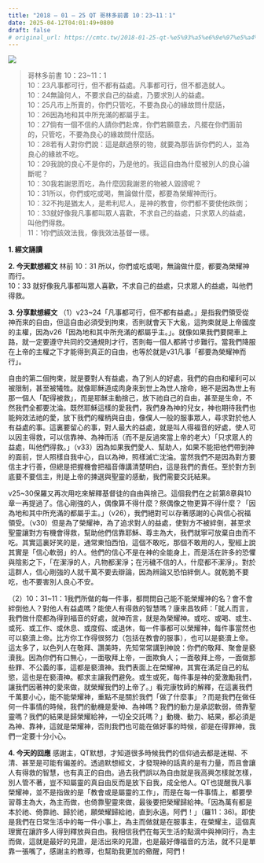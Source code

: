 ```yaml
---
title: "2018 – 01 – 25 QT 哥林多前書 10：23~11：1"
date: 2025-04-12T04:01:49+0800
draft: false
# original_url: https://cmtc.tw/2018-01-25-qt-%e5%93%a5%e6%9e%97%e5%a4%9a%e5%89%8d%e6%9b%b8-10%ef%bc%9a2311%ef%bc%9a1
---
```


![](/images/qt.jpg)
> 哥林多前書 10：23\~11：1  
> 10：23凡事都可行，但不都有益處。凡事都可行，但不都造就人。  
> 10：24無論何人，不要求自己的益處，乃要求別人的益處。  
> 10：25凡市上所賣的，你們只管吃，不要為良心的緣故問什麼話，  
> 10：26因為地和其中所充滿的都屬乎主。  
> 10：27倘有一個不信的人請你們赴席，你們若願意去，凡擺在你們面前的，只管吃，不要為良心的緣故問什麼話。  
> 10：28若有人對你們說：這是獻過祭的物，就要為那告訴你們的人，並為良心的緣故不吃。  
> 10：29我說的良心不是你的，乃是他的。我這自由為什麼被別人的良心論斷呢？  
> 10：30我若謝恩而吃，為什麼因我謝恩的物被人毀謗呢？  
> 10：31所以，你們或吃或喝，無論做什麼，都要為榮耀神而行。  
> 10：32不拘是猶太人，是希利尼人，是神的教會，你們都不要使他跌倒；  
> 10：33就好像我凡事都叫眾人喜歡，不求自己的益處，只求眾人的益處，叫他們得救。  
> 11：1你們該效法我，像我效法基督一樣。

**1. 經文誦讀**

**2.  今天默想經文**
林前 10：31 所以，你們或吃或喝，無論做什麼，都要為榮耀神而行。  
10：33 就好像我凡事都叫眾人喜歡，不求自己的益處，只求眾人的益處，叫他們得救。

**3. 分享默想經文**
（1）v23\~24「凡事都可行，但不都有益處。」是指我們領受從神而來的自由，但這自由必須受到拘束，否則就會天下大亂，這拘束就是上帝國度的主權，因為v26「因為地和其中所充滿的都屬乎主。」。就像如果我們要開車上路，就一定要遵守共同的交通規則才行，否則每一個人都將寸步難行。當我們降服在上帝的主權之下才能得到真正的自由，也等於就是v31凡事「都要為榮耀神而行」。

自由的第二個拘束，就是要對人有益處，為了別人的好處，我們的自由和權利可以被限制，甚至被犧牲。就像耶穌道成肉身來到世上為世人捨命，絕不是因為世上有那一個人「配得被救」，而是耶穌主動捨己，放下祂自己的自由，甚至是生命，不然我們全都要沈淪。既然耶穌這樣的愛我們，我們身為神的兒女，神也期待我們也能夠效法祂的愛，放下我們的權柄與自由，像僕人一般的服事眾人，尋求對於他人有益處的事。這裏要留心的事，對人最大的益處，就是叫人得福音的好處，使人可以因主得救，可以信靠神、為神而活（而不是反過來當上帝的老大）「只求眾人的益處，叫他們得救。」（v33）因為如果我們愛人、幫助人，如果不能把他們帶到神的面前，世人照樣自我中心，自以為神，照樣滅亡沈淪。當然我們不是因為對方要信主才行善，但總是把握機會把福音傳講清楚明白，這是我們的責任。至於對方到底要不要信主，則是上帝的揀選與聖靈的感動，我們需要交託結果。

v25\~30保羅又再次用吃來解釋基督徒的自由與捨己。這個我們在之前第8章與10章一再提過了。信心剛強的人，偶像算不得什麼？祭偶像之物更算不得什麼？「因為地和其中所充滿的都屬乎主。」（v26），我們絕對可以存著感謝的心與信心祝福領受。（v30）但是為了榮耀神，為了追求對人的益處，使對方不被絆倒，甚至求聖靈讓對方有機會得救，幫助他們信靠耶穌、尊主為大，我們就寧可放棄自由而不吃。其實這裏好笑的是，通常東怕西怕，這個不敢吃，那個不敢用的人，聖經上說其實是「信心軟弱」的人。他們的信心不是在神的全能身上，而是活在許多的恐懼與陰影之下，「在潔淨的人，凡物都潔淨；在污穢不信的人，什麼都不潔淨」。對於這群人，信心剛強的人就千萬不要去辯論，因為辨論又恐怕絆倒人。就乾脆不要吃，也不要害別人良心不安。

（2）10：31\~11：1我們所做的每一件事，都問問自己能不能榮耀神的名？會不會絆倒他人？對他人有益處嗎？能使人有得救的智慧嗎？康來昌牧師：「就人而言，我們做什麼都為得到福音的好處，就神而言，就是為榮耀神。或吃、或喝、或生、或死、或工作、或休息、或度假、或退休，每一件事都可以榮耀神，每件事當然也可以褻瀆上帝。比方你工作得很努力（包括在教會的服事），也可以是褻瀆上帝。這太多了，以色列人在敬拜、讚美時，先知常常講到神說：你們的敬拜、聚會是褻瀆我。因為你們有口無心，一面敬拜上帝，一面欺負人；一面敬拜上帝，一面做那些罪、不公義的事，這都是褻瀆神。我們表面上在榮耀神，其實在滿足自己的私慾，這也是在褻瀆神。都求主讓我們避免。或生或死，每件事是神的愛激勵我們，讓我們因著神的愛來做，就榮耀我們的上帝了。」看完康牧師的解釋，在這裏我們千萬要小心，能不能榮耀神，重點不是關於我們「做了什麼事」？而是我們在做任何一件事情的時候，我們的動機是愛神、為神嗎？我們的動力是承認軟弱，倚靠聖靈嗎？我們的結果是歸榮耀給神，一切全交託嗎？」動機、動力、結果，都必須是為神、靠神，這就是榮耀神，否則我們也可能在做好事的時候，卻是在得罪神，我們一定要十分小心。

**4. 今天的回應**
感謝主，QT默想，才知道很多時候我們的信仰過去都是迷糊、不清、甚至是可能有偏差的。透過默想經文，才發現神的話真的是有力量，而且會讓人有得救的智慧，也有真正的自由。過去我們誤以為自由就是我高興怎樣就怎樣，別人管不著，豈不知屬靈的真自由反而是放下自我，成全他人。QT也提醒我凡事榮耀神，並不是指做的是「教會或是屬靈的工作」，而是在每一件事情上，都要學習尊主為大，為主而做，也倚靠聖靈來做，最後要把榮耀歸給神。「因為萬有都是本於祂、倚靠祂、歸於祂，願榮耀歸給祂，直到永遠。阿們！」（羅11：36)。即使是我們在日常生活中的每一件小事上，為主而做就是在服事主，在榮耀主，這個真理實在讓許多人得到釋放與自由。我相信我們在每天生活的點滴中與神同行，為主而做，這就是最好的見證，是活出來的見證，也是最好傳福音的方法，就不只是單靠一張嘴了，感謝主的教導，也幫助我更加的儆醒，阿們！
